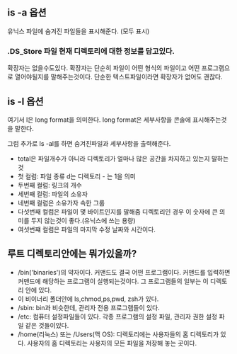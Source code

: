 ## is -a 옵션
유닉스 파일에 숨겨진 파일들을 표시해준다. (모두 표시)

### **.DS_Store 파일 현재 디렉토리에 대한 정보를 담고있다.**

확장자는 없을수도있다. 확장자는 단순히 파일이 어떤 형식의 파일이고 어떤 프로그램으로 열어야될지를 말해주는것이다. 단순한 텍스트파일이라면 확장자가 없어도 괜찮다.

## is -l 옵션
여기서 l은 long format을 의미한다.
long format은 세부사항을 콘솔에 표시해주는것을 말한다.

그럼 추가로 ls -al를 하면 숨겨진파일과 세부사항을 출력해준다.

- total은 파일개수가 아니라 디렉토리가 얼마나 많은 공간을 차지하고 있는지 말하는것
- 첫 컬럼: 파일 종류 d는 디렉토리 - 는 1을 의미
- 두번째 컬럼: 링크의 개수
- 세번째 컬럼: 파일의 소유자
- 네번째 컬럼은 소유가자 속한 그룹
- 다섯번째 컬럼은 파일이 몇 바이트인지를 말해줌 디렉토리인 경우 이 숫자에 큰 의미를 두지 않는것이 좋다.(유닉스에 쓰는 용량)
- 여섯번쨰 컬럼은 파일의 마지막 수정 날짜와 시간이다.

## 루트 디렉토리안에는 뭐가있을까?
- /bin('binaries')의 약자이다. 커맨드도 결국 어떤 프로그램이다. 커맨드를 입력하면 커맨드에 해당하는 프로그램이 실행되는것이다. 그 프로그램들의 일부는 이 디렉토리 안에 있다.
- 이 비이너리 폴더안에 ls,chmod,ps,pwd, zsh가 있다.
- /sbin: bin과 비슷한데, 관리자 전용 프로그램들이 있다.
- /etc: 컴퓨터 설정파일들이 있다. 각종 프로그램의 설정 파일, 관리자 권한 설정 파일 같은 것들이있다.
- /home(리눅스) 또는 /Users(맥 OS): 디렉토리에는 사용자들의 홈 디렉토리가 있다. 사용자의 홈 디렉토리는 사용자의 모든 파일을 저장해 놓는 곳이다. 